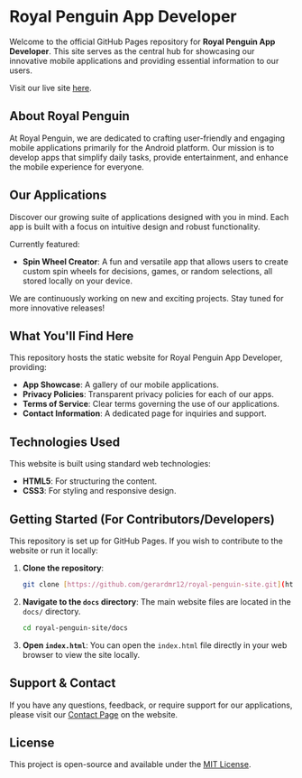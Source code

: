 # Royal Penguin App Developer

Welcome to the official GitHub Pages repository for **Royal Penguin App Developer**. This site serves as the central hub for showcasing our innovative mobile applications and providing essential information to our users.

Visit our live site [here](https://gerardmr12.github.io/royal-penguin-site/).

## About Royal Penguin

At Royal Penguin, we are dedicated to crafting user-friendly and engaging mobile applications primarily for the Android platform. Our mission is to develop apps that simplify daily tasks, provide entertainment, and enhance the mobile experience for everyone.

## Our Applications

Discover our growing suite of applications designed with you in mind. Each app is built with a focus on intuitive design and robust functionality.

Currently featured:
* **Spin Wheel Creator**: A fun and versatile app that allows users to create custom spin wheels for decisions, games, or random selections, all stored locally on your device.

We are continuously working on new and exciting projects. Stay tuned for more innovative releases!

## What You'll Find Here

This repository hosts the static website for Royal Penguin App Developer, providing:

* **App Showcase**: A gallery of our mobile applications.
* **Privacy Policies**: Transparent privacy policies for each of our apps.
* **Terms of Service**: Clear terms governing the use of our applications.
* **Contact Information**: A dedicated page for inquiries and support.

## Technologies Used

This website is built using standard web technologies:

* **HTML5**: For structuring the content.
* **CSS3**: For styling and responsive design.

## Getting Started (For Contributors/Developers)

This repository is set up for GitHub Pages. If you wish to contribute to the website or run it locally:

1.  **Clone the repository**:
    ```bash
    git clone [https://github.com/gerardmr12/royal-penguin-site.git](https://github.com/gerardmr12/royal-penguin-site.git)
    ```
2.  **Navigate to the `docs` directory**:
    The main website files are located in the `docs/` directory.
    ```bash
    cd royal-penguin-site/docs
    ```
3.  **Open `index.html`**:
    You can open the `index.html` file directly in your web browser to view the site locally.

## Support & Contact

If you have any questions, feedback, or require support for our applications, please visit our [Contact Page](https://gerardmr12.github.io/royal-penguin-site/contact/index.html) on the website.

## License

This project is open-source and available under the [MIT License](LICENSE).